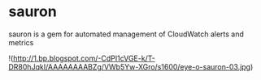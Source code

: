 sauron
======

sauron is a gem for automated management of CloudWatch alerts and metrics

!(http://1.bp.blogspot.com/-CdPI1cVGE-k/T-DR80hJqkI/AAAAAAAABZg/VWb5Yw-XGro/s1600/eye-o-sauron-03.jpg)
